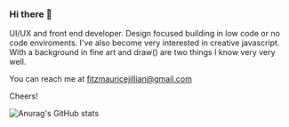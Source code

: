 ### Hi there 👋

UI/UX and front end developer. Design focused building in low code or no code enviroments. I've also become very interested in creative javascript. With a background in fine art <canvas> and draw() are two things I know very very well. 


You can reach me at fitzmauricejillian@gmail.com 
       
 Cheers! 


![Anurag's GitHub stats](https://github-readme-stats.vercel.app/api?username=shyfidelity&theme=nightowl&show_icons=true)


       
  
